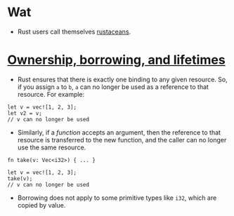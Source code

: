 # Wat

* Rust users call themselves [rustaceans](http://www.rustaceans.org/).

# [Ownership, borrowing, and lifetimes](https://doc.rust-lang.org/book/ownership.html)

* Rust ensures that there is exactly one binding to any given resource. So, if you assign `a` to `b`, `a` can no longer be used as a reference to that resource. For example:

```
let v = vec![1, 2, 3];
let v2 = v;
// v can no longer be used
```

* Similarly, if a *function* accepts an argument, then the reference to that resource is transferred to the new function, and the caller can no longer use the same resource.

```
fn take(v: Vec<i32>) { ... }

let v = vec![1, 2, 3];
take(v);
// v can no longer be used
```

* Borrowing does not apply to some primitive types like `i32`, which are copied by value.
